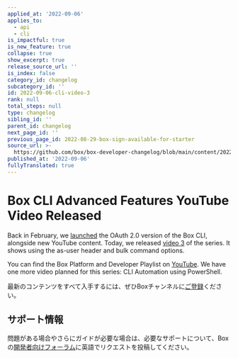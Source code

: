 ```yaml
---
applied_at: '2022-09-06'
applies_to:
  - api
  - cli
is_impactful: true
is_new_feature: true
collapse: true
show_excerpt: true
release_source_url: ''
is_index: false
category_id: changelog
subcategory_id: ''
id: 2022-09-06-cli-video-3
rank: null
total_steps: null
type: changelog
sibling_id: ''
parent_id: changelog
next_page_id: ''
previous_page_id: 2022-08-29-box-sign-available-for-starter
source_url: >-
  https://github.com/box/box-developer-changelog/blob/main/content/2022/09-06-cli-video-3.md
published_at: '2022-09-06'
fullyTranslated: true
---
```

# Box CLI Advanced Features YouTube Video Released

Back in February, we [launched][3] the OAuth 2.0 version of the Box CLI, alongside new YouTube content. Today, we released [video 3][4] of the series. It shows using the as-user header and bulk command options.

<!-- more -->

You can find the Box Platform and Developer Playlist on [YouTube][2]. We have one more video planned for this series: CLI Automation using PowerShell.

最新のコンテンツをすべて入手するには、ぜひBoxチャンネルに[ご登録][5]ください。

## サポート情報

問題がある場合やさらにガイドが必要な場合は、必要なサポートについて、Boxの[開発者向けフォーラム][1]に英語でリクエストを投稿してください。

[1]: https://support.box.com/hc/en-us/community/topics/360001932973-Platform-and-Developer-Forum

[2]: https://www.youtube.com/playlist?list=PL0F3BD5B64D6A39F1

[3]: https://developer.box.com/changelog/#2022-02-01-box-cli-v300-released

[4]: https://youtu.be/WXkBctPosLE

[5]: https://www.youtube.com/user/box/featured
